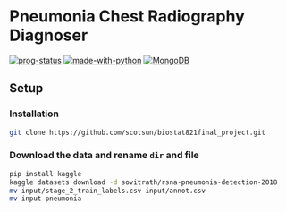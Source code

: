 
# Pneumonia Chest Radiography Diagnoser


[![prog-status](https://img.shields.io/badge/status-in%20progress-orange?style=plastic)](https://shields.io/)
[![made-with-python](https://img.shields.io/badge/Made%20with-Python-1f425f.svg)](https://www.python.org/)
[![MongoDB](https://img.shields.io/badge/MongoDB-%234ea94b.svg?&logo=mongodb&logoColor=white)](https://www.mongodb.com/)

## Setup
### Installation
```sh
git clone https://github.com/scotsun/biostat821final_project.git
```

### Download the data and rename `dir` and file
```sh
pip install kaggle
kaggle datasets download -d sovitrath/rsna-pneumonia-detection-2018
mv input/stage_2_train_labels.csv input/annot.csv
mv input pneumonia
```